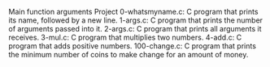 Main function arguments Project
0-whatsmyname.c: C program that prints its name, followed by a new line.
1-args.c: C program that prints the number of arguments passed into it.
2-args.c: C program that prints all arguments it receives.
3-mul.c: C program that multiplies two numbers.
4-add.c: C program that adds positive numbers.
100-change.c: C program that prints the minimum number of coins to make change for an amount of money.